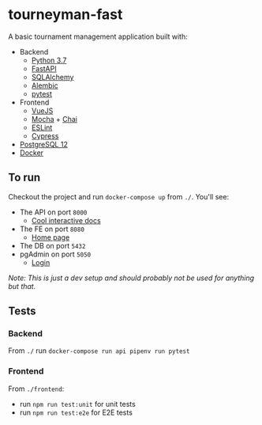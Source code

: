 # tourneyman-fast
A basic tournament management application built with:
- Backend 
  - [Python 3.7](https://www.python.org/)
  - [FastAPI](https://fastapi.tiangolo.com/)
  - [SQLAlchemy](https://www.sqlalchemy.org/)
  - [Alembic](https://alembic.sqlalchemy.org/en/latest/)
  - [pytest](https://docs.pytest.org/en/stable/)
- Frontend
  - [VueJS](https://vuejs.org/)
  - [Mocha](https://mochajs.org/) + [Chai](https://www.chaijs.com/)
  - [ESLint](https://eslint.org/)
  - [Cypress](https://www.cypress.io/)
 - [PostgreSQL 12](https://www.postgresql.org/)
 - [Docker](https://www.docker.com/)
 
## To run
Checkout the project and run `docker-compose up` from `./`. You'll see:
- The API on port `8000`
  - [Cool interactive docs](http://localhost:8000/docs#/)
- The FE on port `8080`
  - [Home page](http://localhost:8080/)
- The DB on port `5432`
- pgAdmin on port `5050`
  - [Login](http://localhost:5050/browser/)

*Note: This is just a dev setup and should probably not be used for anything but that.*

## Tests
### Backend
From `./` run `docker-compose run api pipenv run pytest`

### Frontend 
From `./frontend`:
- run `npm run test:unit` for unit tests
- run `npm run test:e2e` for E2E tests
